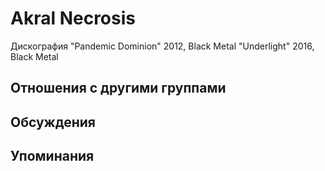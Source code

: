# Akral Necrosis

Дискография
"Pandemic Dominion" 2012, Black Metal
"Underlight" 2016, Black Metal

## Отношения с другими группами


## Обсуждения


## Упоминания

